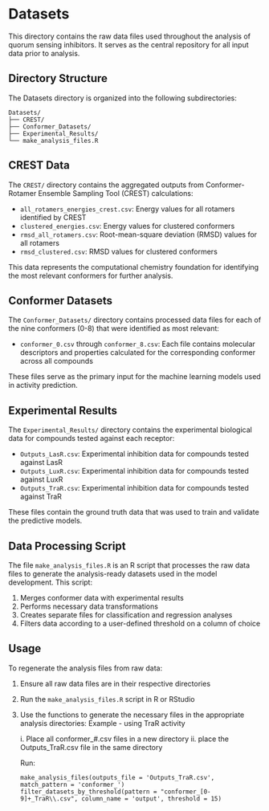 # Datasets

This directory contains the raw data files used throughout the analysis of quorum sensing inhibitors. It serves as the central repository for all input data prior to analysis.

## Directory Structure

The Datasets directory is organized into the following subdirectories:

```
Datasets/
├── CREST/
├── Conformer_Datasets/
├── Experimental_Results/
└── make_analysis_files.R
```

## CREST Data

The `CREST/` directory contains the aggregated outputs from Conformer-Rotamer Ensemble Sampling Tool (CREST) calculations:

- `all_rotamers_energies_crest.csv`: Energy values for all rotamers identified by CREST
- `clustered_energies.csv`: Energy values for clustered conformers
- `rmsd_all_rotamers.csv`: Root-mean-square deviation (RMSD) values for all rotamers
- `rmsd_clustered.csv`: RMSD values for clustered conformers

This data represents the computational chemistry foundation for identifying the most relevant conformers for further analysis.

## Conformer Datasets

The `Conformer_Datasets/` directory contains processed data files for each of the nine conformers (0-8) that were identified as most relevant:

- `conformer_0.csv` through `conformer_8.csv`: Each file contains molecular descriptors and properties calculated for the corresponding conformer across all compounds

These files serve as the primary input for the machine learning models used in activity prediction.

## Experimental Results

The `Experimental_Results/` directory contains the experimental biological data for compounds tested against each receptor:

- `Outputs_LasR.csv`: Experimental inhibition data for compounds tested against LasR
- `Outputs_LuxR.csv`: Experimental inhibition data for compounds tested against LuxR
- `Outputs_TraR.csv`: Experimental inhibition data for compounds tested against TraR

These files contain the ground truth data that was used to train and validate the predictive models.

## Data Processing Script

The file `make_analysis_files.R` is an R script that processes the raw data files to generate the analysis-ready datasets used in the model development. This script:

1. Merges conformer data with experimental results
2. Performs necessary data transformations
3. Creates separate files for classification and regression analyses
4. Filters data according to a user-defined threshold on a column of choice

## Usage

To regenerate the analysis files from raw data:

1. Ensure all raw data files are in their respective directories
2. Run the `make_analysis_files.R` script in R or RStudio
3. Use the functions to generate the necessary files in the appropriate analysis directories:
    Example - using TraR activity

   i. Place all conformer_#.csv files in a new directory
  ii. place the Outputs_TraR.csv file in the same directory

    Run:
   ```
   make_analysis_files(outputs_file = 'Outputs_TraR.csv', match_pattern = 'conformer_')
   filter_datasets_by_threshold(pattern = "conformer_[0-9]+_TraR\\.csv", column_name = 'output', threshold = 15)
   ```

